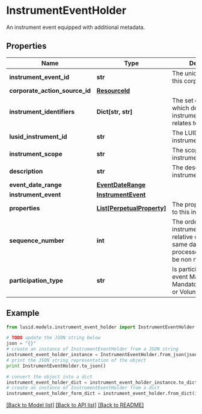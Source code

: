 # InstrumentEventHolder

An instrument event equipped with additional metadata.

## Properties
Name | Type | Description | Notes
------------ | ------------- | ------------- | -------------
**instrument_event_id** | **str** | The unique identifier of this corporate action. | 
**corporate_action_source_id** | [**ResourceId**](ResourceId.md) |  | [optional] 
**instrument_identifiers** | **Dict[str, str]** | The set of identifiers which determine the instrument this event relates to. | 
**lusid_instrument_id** | **str** | The LUID for the instrument. | 
**instrument_scope** | **str** | The scope of the instrument. | 
**description** | **str** | The description of the instrument event. | 
**event_date_range** | [**EventDateRange**](EventDateRange.md) |  | 
**instrument_event** | [**InstrumentEvent**](InstrumentEvent.md) |  | 
**properties** | [**List[PerpetualProperty]**](PerpetualProperty.md) | The properties attached to this instrument event. | [optional] 
**sequence_number** | **int** | The order of the instrument event relative others on the same date (0 being processed first). Must be non negative. | [optional] 
**participation_type** | **str** | Is participation in this event Mandatory, MandatoryWithChoices, or Voluntary. | [optional] [default to 'Mandatory']

## Example

```python
from lusid.models.instrument_event_holder import InstrumentEventHolder

# TODO update the JSON string below
json = "{}"
# create an instance of InstrumentEventHolder from a JSON string
instrument_event_holder_instance = InstrumentEventHolder.from_json(json)
# print the JSON string representation of the object
print InstrumentEventHolder.to_json()

# convert the object into a dict
instrument_event_holder_dict = instrument_event_holder_instance.to_dict()
# create an instance of InstrumentEventHolder from a dict
instrument_event_holder_form_dict = instrument_event_holder.from_dict(instrument_event_holder_dict)
```
[[Back to Model list]](../README.md#documentation-for-models) [[Back to API list]](../README.md#documentation-for-api-endpoints) [[Back to README]](../README.md)


